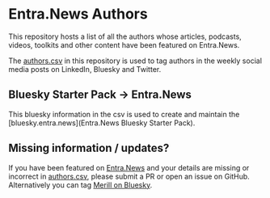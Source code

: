 # Entra.News Authors

This repository hosts a list of all the authors whose articles, podcasts, videos, toolkits and other content have been featured on Entra.News.

The [authors.csv](authors.csv) in this repository is used to tag authors in the weekly social media posts on LinkedIn, Bluesky and Twitter.

## Bluesky Starter Pack → Entra.News

This bluesky information in the csv is used to create and maintain the [bluesky.entra.news](Entra.News Bluesky Starter Pack).

## Missing information / updates?

If you have been featured on [Entra.News](https://entra.news) and your details are missing or incorrect in [authors.csv](authors.csv), please submit a PR or open an issue on GitHub. Alternatively you can tag [Merill on Bluesky](https://bsky.app/profile/merill.net).
